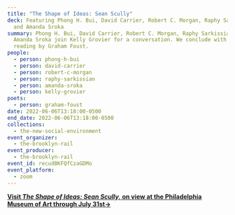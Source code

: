 ```yaml
---
title: "The Shape of Ideas: Sean Scully"
deck: Featuring Phong H. Bui, David Carrier, Robert C. Morgan, Raphy Sarkissian,
  and Amanda Sroka
summary: Phong H. Bui, David Carrier, Robert C. Morgan, Raphy Sarkissian, and
  Amanda Sroka join Kelly Grovier for a conversation. We conclude with a poetry
  reading by Graham Foust.
people:
  - person: phong-h-bui
  - person: david-carrier
  - person: robert-c-morgan
  - person: raphy-sarkissian
  - person: amanda-sroka
  - person: kelly-grovier
poets:
  - person: graham-foust
date: 2022-06-06T13:18:00-0500
end_date: 2022-06-06T13:18:00-0500
collections:
  - the-new-social-environment
event_organizer:
  - the-brooklyn-rail
event_producer:
  - the-brooklyn-rail
event_id: recudBKFQfCzaGDMo
event_platform:
  - zoom
---
```

**[Visit *The Shape of Ideas: Sean Scully,* on view at the Philadelphia Museum of Art through July 31st→](https://philamuseum.org/calendar/exhibition/sean-scully-shape-ideas)**